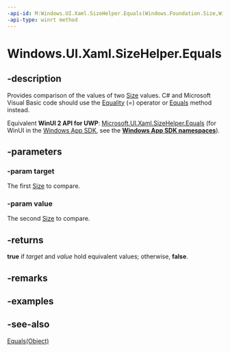 ```yaml
---
-api-id: M:Windows.UI.Xaml.SizeHelper.Equals(Windows.Foundation.Size,Windows.Foundation.Size)
-api-type: winrt method
---
```


<!-- Method syntax
public bool Equals(Windows.Foundation.Size target, Windows.Foundation.Size value)
-->

# Windows.UI.Xaml.SizeHelper.Equals

## -description

Provides comparison of the values of two [Size](../windows.foundation/size.md) values. C# and Microsoft Visual Basic code should use the [Equality](/dotnet/api/windows.foundation.size.op_equality?view=dotnet-uwp-10.0&preserve-view=true) (=) operator or [Equals](/dotnet/api/windows.foundation.size.equals?view=dotnet-uwp-10.0&preserve-view=true) method instead.

Equivalent **WinUI 2 API for UWP**: [Microsoft.UI.Xaml.SizeHelper.Equals](/windows/winui/api/microsoft.ui.xaml.sizehelper.equals) (for WinUI in the [Windows App SDK](/windows/apps/windows-app-sdk/), see the **[Windows App SDK namespaces](/windows/windows-app-sdk/api/winrt/)**).

## -parameters

### -param target

The first [Size](../windows.foundation/size.md) to compare.

### -param value

The second [Size](../windows.foundation/size.md) to compare.

## -returns

**true** if *target* and *value* hold equivalent values; otherwise, **false**.

## -remarks

## -examples

## -see-also

[Equals(Object)](/dotnet/api/system.object.equals?view=dotnet-uwp-10.0&preserve-view=true)
